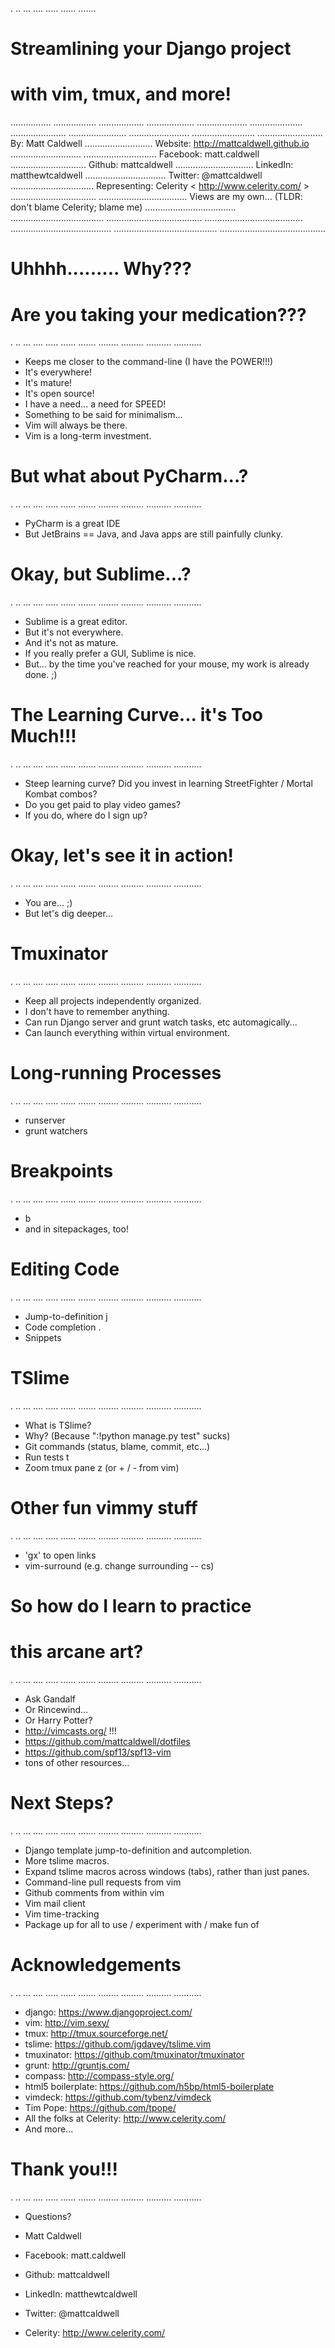 .
..
...
....
.....
......
.......
# Streamlining your Django project
# with vim, tmux, and more!
................
.................
..................
...................
....................
.....................
......................
.......................
........................
.........................
..........................                             By: Matt Caldwell
...........................                            Website: http://mattcaldwell.github.io
............................
.............................                          Facebook: matt.caldwell
..............................                         Github: mattcaldwell
...............................                        LinkedIn: matthewtcaldwell
................................                       Twitter: @mattcaldwell
.................................                      Representing: Celerity < http://www.celerity.com/ >
..................................
...................................                    Views are my own... (TLDR: don't blame Celerity; blame me)
....................................
.....................................
......................................
.......................................
........................................
.........................................
..........................................


# Uhhhh......... Why???
# Are you taking your medication???

.
..
...
....
.....
......
.......
........
.........
..........
...........

- Keeps me closer to the command-line (I have the POWER!!!)
- It's everywhere!
- It's mature!
- It's open source!
- I have a need... a need for SPEED!
- Something to be said for minimalism...
- Vim will always be there.
- Vim is a long-term investment.


# But what about PyCharm...?

.
..
...
....
.....
......
.......
........
.........
..........
...........

- PyCharm is a great IDE
- But JetBrains == Java, and Java apps are still painfully clunky.


# Okay, but Sublime...?

.
..
...
....
.....
......
.......
........
.........
..........
...........

- Sublime is a great editor.
- But it's not everywhere.
- And it's not as mature.
- If you really prefer a GUI, Sublime is nice.
- But... by the time you've reached for your mouse, my work is already done. ;)


# The Learning Curve... it's Too Much!!!

.
..
...
....
.....
......
.......
........
.........
..........
...........

- Steep learning curve?  Did you invest in learning StreetFighter / Mortal Kombat combos?
- Do you get paid to play video games?
- If you do, where do I sign up?


# Okay, let's see it in action!

.
..
...
....
.....
......
.......
........
.........
..........
...........

- You are... ;)
- But let's dig deeper...


# Tmuxinator

.
..
...
....
.....
......
.......
........
.........
..........
...........

- Keep all projects independently organized.
- I don't have to remember anything.
- Can run Django server and grunt watch tasks, etc automagically...
- Can launch everything within virtual environment.


# Long-running Processes

.
..
...
....
.....
......
.......
........
.........
..........
...........

- runserver
- grunt watchers


# Breakpoints

.
..
...
....
.....
......
.......
........
.........
..........
...........

- <leader>b
- and in sitepackages, too!


# Editing Code

.
..
...
....
.....
......
.......
........
.........
..........
...........

- Jump-to-definition <leader>j
- Code completion .<tab>
- Snippets <snippet><tab>


# TSlime

.
..
...
....
.....
......
.......
........
.........
..........
...........

- What is TSlime?
- Why?  (Because ":!python manage.py test" sucks)
- Git commands (status, blame, commit, etc...)
- Run tests <leader>t
- Zoom tmux pane <ctrl-a>z (or <leader>+ / <leader>- from vim)


# Other fun vimmy stuff

.
..
...
....
.....
......
.......
........
.........
..........
...........

- 'gx' to open links
- vim-surround (e.g. change surrounding -- cs<old><new>)


# So how do I learn to practice
# this arcane art?

.
..
...
....
.....
......
.......
........
.........
..........
...........

- Ask Gandalf
- Or Rincewind...
- Or Harry Potter?
- http://vimcasts.org/ !!!
- https://github.com/mattcaldwell/dotfiles
- https://github.com/spf13/spf13-vim
- tons of other resources...


# Next Steps?

.
..
...
....
.....
......
.......
........
.........
..........
...........

- Django template jump-to-definition and autcompletion.
- More tslime macros.
- Expand tslime macros across windows (tabs), rather than just panes.
- Command-line pull requests from vim
- Github comments from within vim
- Vim mail client
- Vim time-tracking
- Package up for all to use / experiment with / make fun of


# Acknowledgements

.
..
...
....
.....
......
.......
........
.........
..........
...........

- django: https://www.djangoproject.com/
- vim: http://vim.sexy/
- tmux: http://tmux.sourceforge.net/
- tslime: https://github.com/jgdavey/tslime.vim
- tmuxinator: https://github.com/tmuxinator/tmuxinator
- grunt: http://gruntjs.com/
- compass: http://compass-style.org/
- html5 boilerplate: https://github.com/h5bp/html5-boilerplate
- vimdeck: https://github.com/tybenz/vimdeck
- Tim Pope: https://github.com/tpope/
- All the folks at Celerity: http://www.celerity.com/
- And more...


# Thank you!!!

.
..
...
....
.....
......
.......
........
.........
..........
...........

- Questions?
- Matt Caldwell
- Facebook: matt.caldwell
- Github: mattcaldwell
- LinkedIn: matthewtcaldwell
- Twitter: @mattcaldwell

- Celerity: http://www.celerity.com/

